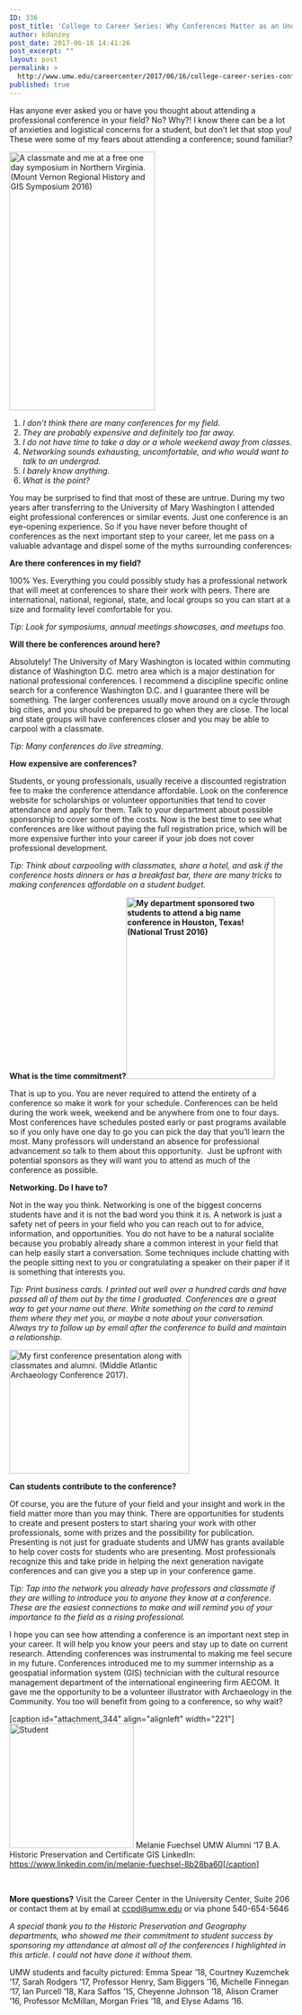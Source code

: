 ```yaml
---
ID: 336
post_title: 'College to Career Series: Why Conferences Matter as an Undergraduate'
author: kdanzey
post_date: 2017-06-16 14:41:26
post_excerpt: ""
layout: post
permalink: >
  http://www.umw.edu/careercenter/2017/06/16/college-career-series-conferences-matter-undergraduate/
published: true
---
```

Has anyone ever asked you or have you thought about attending a professional conference in your field? No? Why?! I know there can be a lot of anxieties and logistical concerns for a student, but don’t let that stop you! These were some of my fears about attending a conference; sound familiar?

<img class="wp-image-341 alignright" src="http://www.umw.edu/careercenter/wp-content/uploads/sites/41/2017/06/Picture-5-169x300.png" alt="A classmate and me at a free one day symposium in Northern Virginia. (Mount Vernon Regional History and GIS Symposium 2016)" width="259" height="459" />
<ol>
 	<li><em>I don’t think there are many conferences for my field. </em></li>
 	<li><em>They are probably expensive and definitely too far away. </em></li>
 	<li><em>I do not have time to take a day or a whole weekend away from classes.</em></li>
 	<li><em>Networking sounds exhausting, uncomfortable, and who would want to talk to an undergrad. </em></li>
 	<li><em>I barely know anything. </em></li>
 	<li><em>What is the point?</em></li>
</ol>
You may be surprised to find that most of these are untrue. During my two years after transferring to the University of Mary Washington I attended eight professional conferences or similar events. Just one conference is an eye-opening experience. So if you have never before thought of conferences as the next important step to your career, let me pass on a valuable advantage and dispel some of the myths surrounding conferences<span style="text-decoration: line-through">.</span>

<strong>Are there conferences in my field?</strong>

100% Yes. Everything you could possibly study has a professional network that will meet at conferences to share their work with peers. There are international, national, regional, state, and local groups so you can start at a size and formality level comfortable for you.

<em>Tip: Look for symp</em><em>osiums, annual meetings showcases, and meetups too. </em>

<strong>Will there be conferences around here?</strong>

Absolutely! The University of Mary Washington is located within commuting distance of Washington D.C. metro area which is a major destination for national professional conferences. I recommend a discipline specific online search for a conference Washington D.C. and I guarantee there will be something. The larger conferences usually move around on a cycle through big cities, and you should be prepared to go when they are close. The local and state groups will have conferences closer and you may be able to carpool with a classmate.

<em>Tip: Many conferences do live streaming.</em>

<strong>How expensive are conferences?</strong>

Students, or young professionals, usually receive a discounted registration fee to make the conference attendance affordable. Look on the conference website for scholarships or volunteer opportunities that tend to cover attendance and apply for them. Talk to your department about possible sponsorship to cover some of the costs. Now is the best time to see what conferences are like without paying the full registration price, which will be more expensive further into your career if your job does not cover professional development.

<em>Tip: Think about carpooling with classmates, share a hotel, and ask if the conference hosts dinners or has a breakfast bar, there are many tricks to making conferences affordable on a student budget.</em>

<strong>What is the time com</strong><strong>mitment?<img class=" wp-image-340 alignright" src="http://www.umw.edu/careercenter/wp-content/uploads/sites/41/2017/06/Picture-4-245x300.png" alt="My department sponsored two students to attend a big name conference in Houston, Texas! (National Trust 2016)" width="264" height="323" /></strong>

That is up to you. You are never required to attend the entirety of a conference so make it work for your schedule. Conferences can be held during the work week, weekend and be anywhere from one to four days. Most conferences have schedules posted early or past programs available so if you only have one day to go you can pick the day that you’ll learn the most. Many professors will understand an absence for professional advancement so talk to them about this opportunity.  Just be upfront with potential sponsors as they will want you to attend as much of the conference as possible.

<strong>Networking. Do I have to?</strong>

Not in the way you think. Networking is one of the biggest concerns students have and it is not the bad word you think it is. A network is just a safety net of peers in your field who you can reach out to for advice, information, and opportunities. You do not have to be a natural socialite because you probably already share a common interest in your field that can help easily start a conversation. Some techniques include chatting with the people sitting next to you or congratulating a speaker on their paper if it is something that interests you.

<em>Tip: Print business cards. I printed out well over a hundred cards and have passed all of them out by the time I graduated. Conferences are a great way to get your name out there. Write something on the card to remind them where they met you, or maybe a note about your conversation. Always try to follow up by email after the conference to build and maintain a relationship.</em>

<img class=" wp-image-343 alignleft" src="http://www.umw.edu/careercenter/wp-content/uploads/sites/41/2017/06/Picture-7-300x206.png" alt="My first conference presentation along with classmates and alumni. (Middle Atlantic Archaeology Conference 2017)." width="320" height="220" />

<strong>Can students contribute to the conference?</strong>

Of course, you are the future of your field and your insight and work in the field matter more than you may think. There are opportunities for students to create and present posters to start sharing your work with other professionals, some with prizes and the possibility for publication. Presenting is not just for graduate students and UMW has grants available to help cover costs for students who are presenting. Most professionals recognize this and take pride in helping the next generation navigate conferences and can give you a step up in your conference game.

<em>Tip: Tap into the network you already have professors and classmate if they are willing to introduce you to anyone they know at a conference. These are the easiest connections to make and will remind you of your importance to the field as a rising professional.</em>

I hope you can see how attending a conference is an important next step in your career. It will help you know your peers and stay up to date on current research. Attending conferences was instrumental to making me feel secure in my future. Conferences introduced me to my summer internship as a geospatial information system (GIS) technician with the cultural resource management department of the international engineering firm AECOM. It gave me the opportunity to be a volunteer illustrator with Archaeology in the Community. You too will benefit from going to a conference, so why wait?

[caption id="attachment_344" align="alignleft" width="221"]<img class="wp-image-344" src="http://www.umw.edu/careercenter/wp-content/uploads/sites/41/2017/06/Mel-300x300.jpg" alt="Student" width="221" height="221" /> Melanie Fuechsel UMW Alumni ‘17 B.A. Historic Preservation and Certificate GIS LinkedIn: https://www.linkedin.com/in/melanie-fuechsel-8b28ba60[/caption]

&nbsp;

<strong>More questions?</strong> Visit the Career Center in the University Center, Suite 206 or contact them at by email at ccpd@umw.edu or via phone 540-654-5646

<em>A special thank you to the Historic Preservation and Geography departments, who showed me their commitment to student success by sponsoring my attendance at almost all of the conferences I highlighted in this article. I could not have done it without them.</em>

UMW students and faculty pictured: Emma Spear ’18, Courtney Kuzemchek ’17, Sarah Rodgers ’17, Professor Henry, Sam Biggers ’16, Michelle Finnegan ‘17, Ian Purcell ’18, Kara Saffos ’15, Cheyenne Johnson ’18, Alison Cramer ‘16, Professor McMillan, Morgan Fries ’18, and Elyse Adams ’16.